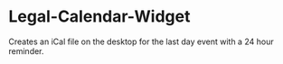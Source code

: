 # Legal-Calendar-Widget
Creates an iCal file on the desktop for the last day event with a 24 hour reminder.
